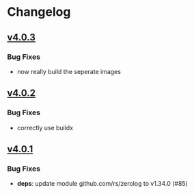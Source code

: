 # Changelog

## [v4.0.3](https://github.com/Einfach-Gaming/egmrp-daemon/releases/tag/v4.0.3)

### Bug Fixes

- now really build the seperate images

## [v4.0.2](https://github.com/Einfach-Gaming/egmrp-daemon/releases/tag/v4.0.2)

### Bug Fixes

- correctly use buildx

## [v4.0.1](https://github.com/Einfach-Gaming/egmrp-daemon/releases/tag/v4.0.1)

### Bug Fixes

- **deps**: update module github.com/rs/zerolog to v1.34.0 (#85)
